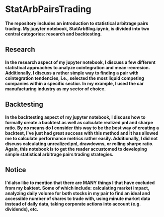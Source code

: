 # StatArbPairsTrading
#### The repository includes an introduction to statistical arbitrage pairs trading. My jupyter notebook, StatArbBlog.ipynb, is divided into two central categories: research and backtesting.

## Research
#### In the research aspect of my jupyter notebook, I discuss a few different statistical approaches to analyze cointegration and mean-revresion. Additionally, I discuss a rather simple way to finding a pair with cointegration tendencies, i.e., selected the most liquid competing companies within a specific sectior. In my example, I used the car manufacturing industry as my sector of choice.

## Backtesting
#### In the backtesting aspect of my jupyter notebook, I discuss how to formally create a backtest as well as calculate realized pnl and sharpe ratio. By no means do I consider this way to be the best way of creating a backtest, I've just had great success with this method and it has allowed me to calculate performance metrics rather easily. Additionally, I did not discuss calculating unrealized pnl, drawdowns, or rolling sharpe ratio. Again, this notebook is to get the reader accustomed to developing simple statistical arbitrage pairs trading strategies.

## Notice
#### I'd also like to mention that there are MANY things I that have excluded from my baktest. Some of which include: calculating market impact, analyzing daily volume for both stocks in my pair to find an ideal and accessible number of shares to trade with, using minute market data instead of daily data, taking corporate actions into account (e.g. dividends), etc.


